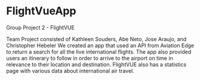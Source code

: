 # FlightVueApp
Group Project 2 - FlightVUE 

Team Project consisted of Kathleen Souders, Abe Neto, Jose Araujo, and Christopher Hebeler
We created an app that used an API from Aviation Edge to return a search for all the live international flights. The app also provided users an itinerary to follow in order to arrive to the airport on time in relevance to their location and destination. FlightVUE also has a statistics page with various data about international air travel.
